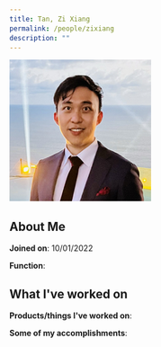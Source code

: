 ```yaml
---
title: Tan, Zi Xiang
permalink: /people/zixiang
description: ""
---
```


<img src="/images/headshots/zixiang.jpg" title="Tan, Zi Xiang" alt="Tan, Zi Xiang" style="width:50%;margin-left:0">

## About Me

**Joined on**: 10/01/2022

**Function**: 

## What I've worked on

**Products/things I've worked on**:


**Some of my accomplishments**:

